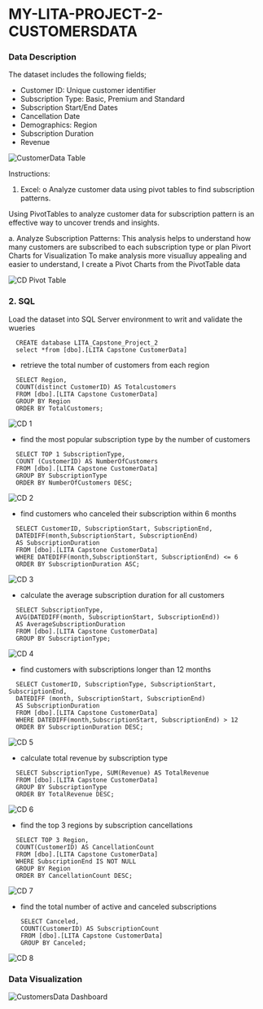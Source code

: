 # MY-LITA-PROJECT-2-CUSTOMERSDATA

### Data Description

The dataset includes the following fields;

- Customer ID: Unique customer identifier
- Subscription Type: Basic, Premium and Standard
- Subscription Start/End Dates
- Cancellation Date
- Demographics: Region
- Subscription Duration
- Revenue

![CustomerData Table](https://github.com/user-attachments/assets/a485c480-fa55-4eea-8f78-3c5e548dc3f5)

  
Instructions:
1. Excel:
o Analyze customer data using pivot tables to find subscription patterns.

Using PivotTables to analyze customer data for subscription pattern is an effective way to uncover trends and insights.

a. Analyze Subscription Patterns: This analysis helps to understand how many customers are subscribed to each subscription type or plan
Pivort Charts for Visualization
To make analysis more visualluy appealing and easier to understand, I create a Pivot Charts from the PivotTable data

![CD Pivot Table](https://github.com/user-attachments/assets/f2f656ef-b74e-4302-88a4-b10deacd21f0)

### 2. SQL
Load the dataset into SQL Server environment to writ and validate the wueries
```
  CREATE database LITA_Capstone_Project_2
  select *from [dbo].[LITA Capstone CustomerData]
```

- retrieve the total number of customers from each region
  
``` 
  SELECT Region,
  COUNT(distinct CustomerID) AS Totalcustomers
  FROM [dbo].[LITA Capstone CustomerData]
  GROUP BY Region
  ORDER BY TotalCustomers;
```

![CD 1](https://github.com/user-attachments/assets/64d88fb7-46c6-478b-a40e-2753f966a3d7)


- find the most popular subscription type by the number of customers

```
  SELECT TOP 1 SubscriptionType,
  COUNT (CustomerID) AS NumberOfCustomers
  FROM [dbo].[LITA Capstone CustomerData]
  GROUP BY SubscriptionType
  ORDER BY NumberOfCustomers DESC;
```

![CD 2](https://github.com/user-attachments/assets/82eb1b69-2afe-4e98-bf7a-6f33f85ec168)


- find customers who canceled their subscription within 6 months

```
  SELECT CustomerID, SubscriptionStart, SubscriptionEnd, 
  DATEDIFF(month,SubscriptionStart, SubscriptionEnd)
  AS SubscriptionDuration
  FROM [dbo].[LITA Capstone CustomerData]
  WHERE DATEDIFF(month,SubscriptionStart, SubscriptionEnd) <= 6
  ORDER BY SubscriptionDuration ASC;
```

![CD 3](https://github.com/user-attachments/assets/408e0d4c-436b-4480-ab1a-d287164b87db)


- calculate the average subscription duration for all customers

```
  SELECT SubscriptionType,
  AVG(DATEDIFF(month, SubscriptionStart, SubscriptionEnd))
  AS AverageSubscriptionDuration
  FROM [dbo].[LITA Capstone CustomerData]
  GROUP BY SubscriptionType;
```

![CD 4](https://github.com/user-attachments/assets/5a6b7286-c9a1-481c-95c8-177ae8fc5de2)

		
- find customers with subscriptions longer than 12 months

```
  SELECT CustomerID, SubscriptionType, SubscriptionStart, SubscriptionEnd, 
  DATEDIFF (month, SubscriptionStart, SubscriptionEnd) 
  AS SubscriptionDuration
  FROM [dbo].[LITA Capstone CustomerData]
  WHERE DATEDIFF(month,SubscriptionStart, SubscriptionEnd) > 12
  ORDER BY SubscriptionDuration DESC;
```

![CD 5](https://github.com/user-attachments/assets/1c2c8afa-a5e3-4193-93e8-20cc6881f582)

		
- calculate total revenue by subscription type
```
  SELECT SubscriptionType, SUM(Revenue) AS TotalRevenue
  FROM [dbo].[LITA Capstone CustomerData]
  GROUP BY SubscriptionType 
  ORDER BY TotalRevenue DESC;
```
		
![CD 6](https://github.com/user-attachments/assets/e2b4d0a8-abfa-4711-b1af-ce24588b0b1d)

		
- find the top 3 regions by subscription cancellations

```
  SELECT TOP 3 Region, 
  COUNT(CustomerID) AS CancellationCount
  FROM [dbo].[LITA Capstone CustomerData]
  WHERE SubscriptionEnd IS NOT NULL
  GROUP BY Region	
  ORDER BY CancellationCount DESC;
```

![CD 7](https://github.com/user-attachments/assets/563c1940-c095-43d9-a805-18b2999f0478)

		
- find the total number of active and canceled subscriptions
  ```
  SELECT Canceled, 	
  COUNT(CustomerID) AS SubscriptionCount
  FROM [dbo].[LITA Capstone CustomerData]
  GROUP BY Canceled;
  ```

![CD 8](https://github.com/user-attachments/assets/eaa227d6-75eb-4933-a0ad-cdc5df846c3c)



### Data Visualization

![CustomersData Dashboard](https://github.com/user-attachments/assets/300ebbca-94af-498b-84e8-fbcde6398c6d)
